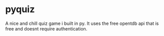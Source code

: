 # pyquiz

A nice and chill quiz game i built in py. It uses the free opentdb api that is free and doesnt require authentication.
